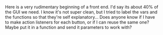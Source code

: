 Here is a very rudimentary beginning of a front end. I'd say its about 40% of the GUI we need. I know it's not super clean, but I tried to label the vars and the functions so that they're self explanatory... Does anyone know if I have to make action listeners for each button, or if I can reuse the same one? Maybe put it in a function and send it parameters to work with?
